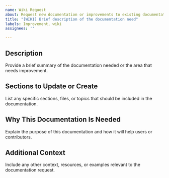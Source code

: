 ```yaml
---
name: Wiki Request
about: Request new documentation or improvements to existing documentation.
title: "[WIKI] Brief description of the documentation need"
labels: Improvement, wiki
assignees: ''

---
```


## Description

Provide a brief summary of the documentation needed or the area that needs improvement.

## Sections to Update or Create

List any specific sections, files, or topics that should be included in the documentation.

## Why This Documentation Is Needed

Explain the purpose of this documentation and how it will help users or contributors.

## Additional Context

Include any other context, resources, or examples relevant to the documentation request.
